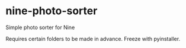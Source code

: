 # nine-photo-sorter
Simple photo sorter for Nine

Requires certain folders to be made in advance. Freeze with pyinstaller.
